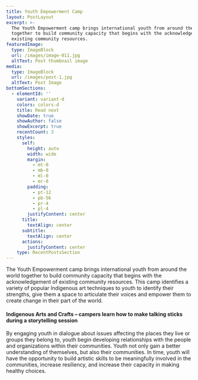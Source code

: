 ```yaml
---
title: Youth Empowerment Camp
layout: PostLayout
excerpt: >-
  The Youth Empowerment camp brings international youth from around the world
  together to build community capacity that begins with the acknowledgement of
  existing community resources.
featuredImage:
  type: ImageBlock
  url: /images/image-011.jpg
  altText: Post thumbnail image
media:
  type: ImageBlock
  url: /images/post-1.jpg
  altText: Post Image
bottomSections:
  - elementId: ''
    variant: variant-d
    colors: colors-d
    title: Read next
    showDate: true
    showAuthor: false
    showExcerpt: true
    recentCount: 3
    styles:
      self:
        height: auto
        width: wide
        margin:
          - mt-0
          - mb-0
          - ml-0
          - mr-0
        padding:
          - pt-12
          - pb-56
          - pr-4
          - pl-4
        justifyContent: center
      title:
        textAlign: center
      subtitle:
        textAlign: center
      actions:
        justifyContent: center
    type: RecentPostsSection
---
```

The Youth Empowerment camp brings international youth from around the world together to build community capacity that begins with the acknowledgement of existing community resources. This camp identifies a variety of popular Indigenous art techniques to youth to identify their strengths, give them a space to articulate their voices and empower them to create change in their part of the world.

#### Indigenous Arts and Crafts – campers learn how to make talking sticks during a storytelling session

By engaging youth in dialogue about issues affecting the places they live or groups they belong to, youth begin developing relationships with the people and organizations within their communities. Youth not only gain a better understanding of themselves, but also their communities. In time, youth will have the opportunity to build artistic skills to be meaningfully involved in the communities, increase resiliency, and increase their capacity in making healthy choices.
